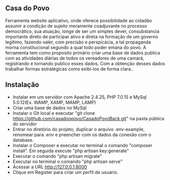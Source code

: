 ## Casa do Povo

Ferramenta website aplicativo, onde oferece possibilidade ao cidadão assumir a condição de sujeito meramente coadjuvante no processo democrático, sua atuação, longe de ser um simples dever, consubstancia importante direto de participar ativo e direta na formação de um governo legítimo, fazendo valer, com precisão e perspicácia, a tal propaganda morna constitucional segundo a qual todo poder emana do povo.
A ferramenta tem como proposito primário criar uma base de dados publica com as atividades diárias de todos os vereadores de uma camará, registrando e tornando publico esses dados. Com a obtenção desses dados trabalhar formas estratégicas como exibi-los de forma clara..


## Instalação

- Instalar em um servidor com Apache 2.4.25, PHP 7.0.15 e MySql 5.0.12(Ex. WAMP, XAMP, MAMP, LAMP)
- Criar uma base de dados no MySql
- Instalar o Git local e executar "git clone https://github.com/casadoopovo/CasadoPovoBack.git" na pasta pública do servidor
- Entrar no diretório do projeto, duplicar o arquivo .env-example, renomear para .env e preencher com os dados da conexão com o database.
- Instalar o Composer e executar no terminal o comando "composer install". Em seguida execute "php artisan key:generate"
- Executar o comando "php artisan migrate"
- Executar no terminal o comando "php artisan serve"
- Acessar a URL http://127.0.0.1:8000
- Clique em Register para criar um perfil de usuário.

